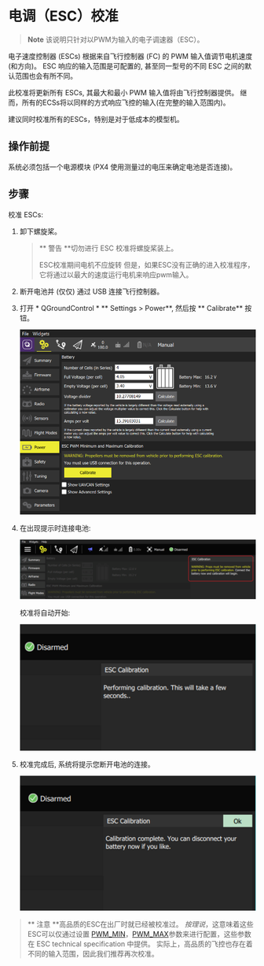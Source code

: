 # 电调（ESC）校准

> **Note** 该说明只针对以PWM为输入的电子调速器（ESC）。

电子速度控制器 (ESCs) 根据来自飞行控制器 (FC) 的 PWM 输入值调节电机速度 (和方向)。 ESC 响应的输入范围是可配置的, 甚至同一型号的不同 ESC 之间的默认范围也会有所不同。

此校准将更新所有 ESCs, 其最大和最小 PWM 输入值将由飞行控制器提供。 继而，所有的ECSs将以同样的方式响应飞控的输入(在完整的输入范围内)。

建议同时校准所有的ESCs，特别是对于低成本的模型机。

## 操作前提

系统必须包括一个电源模块 (PX4 使用测量过的电压来确定电池是否连接)。

## 步骤

校准 ESCs:

1. 卸下螺旋桨。
    
    > ** 警告 **切勿进行 ESC 校准将螺旋桨装上。
    > 
    > ESC校准期间电机不应旋转 但是，如果ESC没有正确的进入校准程序，它将通过以最大的速度运行电机来响应pwm输入。

2. 断开电池并 (仅仅) 通过 USB 连接飞行控制器。

3. 打开 * QGroundControl * ** Settings > Power**, 然后按 ** Calibrate** 按钮。
    
    ![ESC校准步骤1](../../images/qgc_esc_calibration.png)

4. 在出现提示时连接电池:
    
    ![ESC校准步骤2](../../images/esc_calibration_step_2.png)
    
    校准将自动开始:
    
    ![ESC校准步骤3](../../images/esc_calibration_step_3.png)

5. 校准完成后, 系统将提示您断开电池的连接。
    
    ![ESC校准步骤4](../../images/esc_calibration_step_4.png)

> ** 注意 **高品质的ESC在出厂时就已经被校准过。 *按理说*，这意味着这些ESC可以仅通过设置 [PWM_MIN](../advanced_config/parameter_reference.md#PWM_MIN)，[PWM_MAX](../advanced_config/parameter_reference.md#PWM_MAX)参数来进行配置，这些参数在 ESC technical specification 中提供。 实际上，高品质的飞控也存在着不同的输入范围，因此我们推荐再次校准。